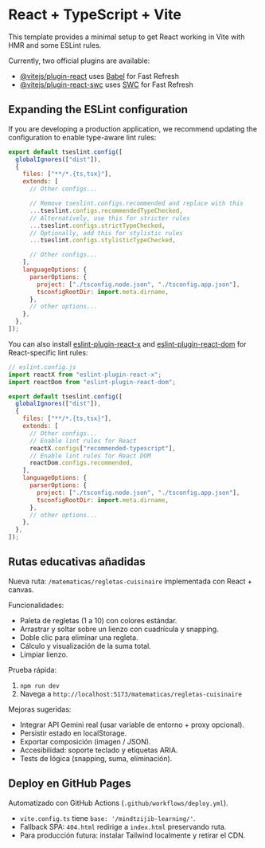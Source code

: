 # React + TypeScript + Vite

This template provides a minimal setup to get React working in Vite with HMR and some ESLint rules.

Currently, two official plugins are available:

- [@vitejs/plugin-react](https://github.com/vitejs/vite-plugin-react/blob/main/packages/plugin-react) uses [Babel](https://babeljs.io/) for Fast Refresh
- [@vitejs/plugin-react-swc](https://github.com/vitejs/vite-plugin-react/blob/main/packages/plugin-react-swc) uses [SWC](https://swc.rs/) for Fast Refresh

## Expanding the ESLint configuration

If you are developing a production application, we recommend updating the configuration to enable type-aware lint rules:

```js
export default tseslint.config([
  globalIgnores(["dist"]),
  {
    files: ["**/*.{ts,tsx}"],
    extends: [
      // Other configs...

      // Remove tseslint.configs.recommended and replace with this
      ...tseslint.configs.recommendedTypeChecked,
      // Alternatively, use this for stricter rules
      ...tseslint.configs.strictTypeChecked,
      // Optionally, add this for stylistic rules
      ...tseslint.configs.stylisticTypeChecked,

      // Other configs...
    ],
    languageOptions: {
      parserOptions: {
        project: ["./tsconfig.node.json", "./tsconfig.app.json"],
        tsconfigRootDir: import.meta.dirname,
      },
      // other options...
    },
  },
]);
```

You can also install [eslint-plugin-react-x](https://github.com/Rel1cx/eslint-react/tree/main/packages/plugins/eslint-plugin-react-x) and [eslint-plugin-react-dom](https://github.com/Rel1cx/eslint-react/tree/main/packages/plugins/eslint-plugin-react-dom) for React-specific lint rules:

```js
// eslint.config.js
import reactX from "eslint-plugin-react-x";
import reactDom from "eslint-plugin-react-dom";

export default tseslint.config([
  globalIgnores(["dist"]),
  {
    files: ["**/*.{ts,tsx}"],
    extends: [
      // Other configs...
      // Enable lint rules for React
      reactX.configs["recommended-typescript"],
      // Enable lint rules for React DOM
      reactDom.configs.recommended,
    ],
    languageOptions: {
      parserOptions: {
        project: ["./tsconfig.node.json", "./tsconfig.app.json"],
        tsconfigRootDir: import.meta.dirname,
      },
      // other options...
    },
  },
]);
```

## Rutas educativas añadidas

Nueva ruta: `/matematicas/regletas-cuisinaire` implementada con React + canvas.

Funcionalidades:

- Paleta de regletas (1 a 10) con colores estándar.
- Arrastrar y soltar sobre un lienzo con cuadrícula y snapping.
- Doble clic para eliminar una regleta.
- Cálculo y visualización de la suma total.
- Limpiar lienzo.

Prueba rápida:

1. `npm run dev`
2. Navega a `http://localhost:5173/matematicas/regletas-cuisinaire`

Mejoras sugeridas:

- Integrar API Gemini real (usar variable de entorno + proxy opcional).
- Persistir estado en localStorage.
- Exportar composición (imagen / JSON).
- Accesibilidad: soporte teclado y etiquetas ARIA.
- Tests de lógica (snapping, suma, eliminación).

## Deploy en GitHub Pages

Automatizado con GitHub Actions (`.github/workflows/deploy.yml`).

- `vite.config.ts` tiene `base: '/mindtzijib-learning/'`.
- Fallback SPA: `404.html` redirige a `index.html` preservando ruta.
- Para producción futura: instalar Tailwind localmente y retirar el CDN.
